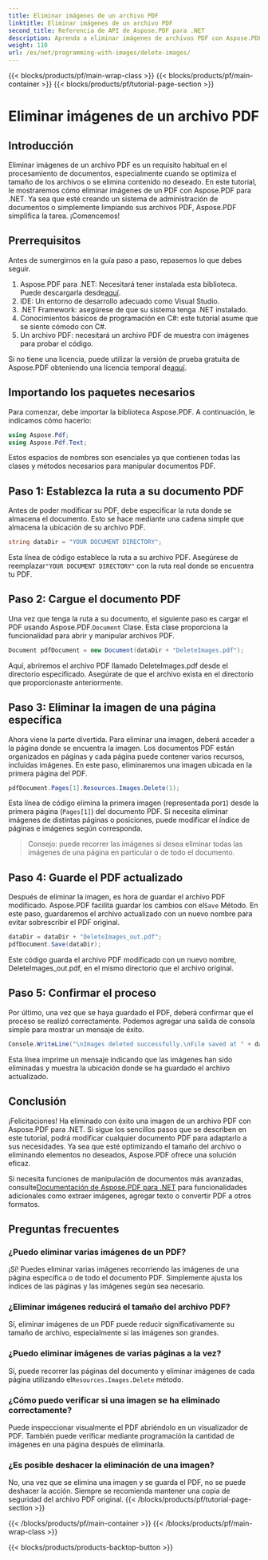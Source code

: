 ```yaml
---
title: Eliminar imágenes de un archivo PDF
linktitle: Eliminar imágenes de un archivo PDF
second_title: Referencia de API de Aspose.PDF para .NET
description: Aprenda a eliminar imágenes de archivos PDF con Aspose.PDF para .NET en un sencillo tutorial paso a paso. Optimice los archivos PDF eliminando imágenes no deseadas fácilmente.
weight: 110
url: /es/net/programming-with-images/delete-images/
---
```


{{< blocks/products/pf/main-wrap-class >}}
{{< blocks/products/pf/main-container >}}
{{< blocks/products/pf/tutorial-page-section >}}

# Eliminar imágenes de un archivo PDF

## Introducción

Eliminar imágenes de un archivo PDF es un requisito habitual en el procesamiento de documentos, especialmente cuando se optimiza el tamaño de los archivos o se elimina contenido no deseado. En este tutorial, le mostraremos cómo eliminar imágenes de un PDF con Aspose.PDF para .NET. Ya sea que esté creando un sistema de administración de documentos o simplemente limpiando sus archivos PDF, Aspose.PDF simplifica la tarea. ¡Comencemos!

## Prerrequisitos

Antes de sumergirnos en la guía paso a paso, repasemos lo que debes seguir.

1.  Aspose.PDF para .NET: Necesitará tener instalada esta biblioteca. Puede descargarla desde[aquí](https://releases.aspose.com/pdf/net/).
2. IDE: Un entorno de desarrollo adecuado como Visual Studio.
3. .NET Framework: asegúrese de que su sistema tenga .NET instalado.
4. Conocimientos básicos de programación en C#: este tutorial asume que se siente cómodo con C#.
5. Un archivo PDF: necesitará un archivo PDF de muestra con imágenes para probar el código.

 Si no tiene una licencia, puede utilizar la versión de prueba gratuita de Aspose.PDF obteniendo una licencia temporal de[aquí](https://purchase.aspose.com/temporary-license/).

## Importando los paquetes necesarios

Para comenzar, debe importar la biblioteca Aspose.PDF. A continuación, le indicamos cómo hacerlo:

```csharp
using Aspose.Pdf;
using Aspose.Pdf.Text;
```

Estos espacios de nombres son esenciales ya que contienen todas las clases y métodos necesarios para manipular documentos PDF.

## Paso 1: Establezca la ruta a su documento PDF

Antes de poder modificar su PDF, debe especificar la ruta donde se almacena el documento. Esto se hace mediante una cadena simple que almacena la ubicación de su archivo PDF.

```csharp
string dataDir = "YOUR DOCUMENT DIRECTORY";
```

 Esta línea de código establece la ruta a su archivo PDF. Asegúrese de reemplazar`"YOUR DOCUMENT DIRECTORY"` con la ruta real donde se encuentra tu PDF.

## Paso 2: Cargue el documento PDF

 Una vez que tenga la ruta a su documento, el siguiente paso es cargar el PDF usando Aspose.PDF.`Document` Clase. Esta clase proporciona la funcionalidad para abrir y manipular archivos PDF.

```csharp
Document pdfDocument = new Document(dataDir + "DeleteImages.pdf");
```

Aquí, abriremos el archivo PDF llamado DeleteImages.pdf desde el directorio especificado. Asegúrate de que el archivo exista en el directorio que proporcionaste anteriormente.

## Paso 3: Eliminar la imagen de una página específica

Ahora viene la parte divertida. Para eliminar una imagen, deberá acceder a la página donde se encuentra la imagen. Los documentos PDF están organizados en páginas y cada página puede contener varios recursos, incluidas imágenes. En este paso, eliminaremos una imagen ubicada en la primera página del PDF.

```csharp
pdfDocument.Pages[1].Resources.Images.Delete(1);
```

 Esta línea de código elimina la primera imagen (representada por`1`) desde la primera página (`Pages[1]`) del documento PDF. Si necesita eliminar imágenes de distintas páginas o posiciones, puede modificar el índice de páginas e imágenes según corresponda.

> Consejo: puede recorrer las imágenes si desea eliminar todas las imágenes de una página en particular o de todo el documento.

## Paso 4: Guarde el PDF actualizado

 Después de eliminar la imagen, es hora de guardar el archivo PDF modificado. Aspose.PDF facilita guardar los cambios con el`Save` Método. En este paso, guardaremos el archivo actualizado con un nuevo nombre para evitar sobrescribir el PDF original.

```csharp
dataDir = dataDir + "DeleteImages_out.pdf";
pdfDocument.Save(dataDir);
```

Este código guarda el archivo PDF modificado con un nuevo nombre, DeleteImages_out.pdf, en el mismo directorio que el archivo original.

## Paso 5: Confirmar el proceso

Por último, una vez que se haya guardado el PDF, deberá confirmar que el proceso se realizó correctamente. Podemos agregar una salida de consola simple para mostrar un mensaje de éxito.

```csharp
Console.WriteLine("\nImages deleted successfully.\nFile saved at " + dataDir);
```

Esta línea imprime un mensaje indicando que las imágenes han sido eliminadas y muestra la ubicación donde se ha guardado el archivo actualizado.

## Conclusión

¡Felicitaciones! Ha eliminado con éxito una imagen de un archivo PDF con Aspose.PDF para .NET. Si sigue los sencillos pasos que se describen en este tutorial, podrá modificar cualquier documento PDF para adaptarlo a sus necesidades. Ya sea que esté optimizando el tamaño del archivo o eliminando elementos no deseados, Aspose.PDF ofrece una solución eficaz.

 Si necesita funciones de manipulación de documentos más avanzadas, consulte[Documentación de Aspose.PDF para .NET](https://reference.aspose.com/pdf/net/) para funcionalidades adicionales como extraer imágenes, agregar texto o convertir PDF a otros formatos.

## Preguntas frecuentes

### ¿Puedo eliminar varias imágenes de un PDF?
¡Sí! Puedes eliminar varias imágenes recorriendo las imágenes de una página específica o de todo el documento PDF. Simplemente ajusta los índices de las páginas y las imágenes según sea necesario.

### ¿Eliminar imágenes reducirá el tamaño del archivo PDF?
Sí, eliminar imágenes de un PDF puede reducir significativamente su tamaño de archivo, especialmente si las imágenes son grandes.

### ¿Puedo eliminar imágenes de varias páginas a la vez?
 Sí, puede recorrer las páginas del documento y eliminar imágenes de cada página utilizando el`Resources.Images.Delete` método.

### ¿Cómo puedo verificar si una imagen se ha eliminado correctamente?
Puede inspeccionar visualmente el PDF abriéndolo en un visualizador de PDF. También puede verificar mediante programación la cantidad de imágenes en una página después de eliminarla.

### ¿Es posible deshacer la eliminación de una imagen?
No, una vez que se elimina una imagen y se guarda el PDF, no se puede deshacer la acción. Siempre se recomienda mantener una copia de seguridad del archivo PDF original.
{{< /blocks/products/pf/tutorial-page-section >}}

{{< /blocks/products/pf/main-container >}}
{{< /blocks/products/pf/main-wrap-class >}}

{{< blocks/products/products-backtop-button >}}
